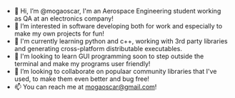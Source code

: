 - 👋 Hi, I’m @mogaoscar, I'm an Aerospace Engineering student working as QA at an electronics company!
- 👀 I’m interested in software developing both for work and especially to make my own projects for fun!
- 🌱 I'm currently learning python and c++, working with 3rd party libraries and generating cross-platform distributable executables.
- 🌱 I'm looking to learn GUI programming soon to step outside the terminal and make my programs user friendly!
- 💞️ I’m looking to collaborate on populaar community libraries that I've used, to make them even better and bug free!
- 📫 You can reach me at mogaoscar@gmail.com!

<!---
mogaoscar/mogaoscar is a ✨ special ✨ repository because its `README.md` (this file) appears on your GitHub profile.
You can click the Preview link to take a look at your changes.
--->
